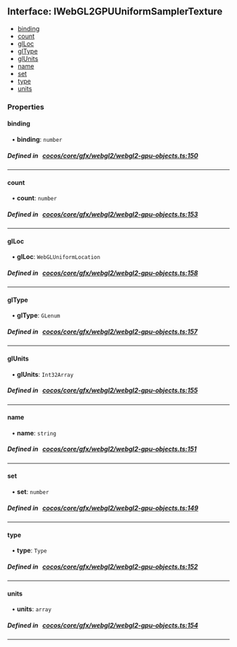 ## Interface: IWebGL2GPUUniformSamplerTexture

- [binding](#binding)
- [count](#count)
- [glLoc](#glLoc)
- [glType](#glType)
- [glUnits](#glUnits)
- [name](#name)
- [set](#set)
- [type](#type)
- [units](#units)

### Properties

#### binding

<div style="margin-left: 10px;">


• **binding**: ``number``

</div>

##### Defined in &nbsp;   [cocos/core/gfx/webgl2/webgl2-gpu-objects.ts:150](https://github.com/cocos-creator/engine/blob/c7bf6b8a9/cocos/core/gfx/webgl2/webgl2-gpu-objects.ts#L150)&nbsp;
___
#### count

<div style="margin-left: 10px;">


• **count**: ``number``

</div>

##### Defined in &nbsp;   [cocos/core/gfx/webgl2/webgl2-gpu-objects.ts:153](https://github.com/cocos-creator/engine/blob/c7bf6b8a9/cocos/core/gfx/webgl2/webgl2-gpu-objects.ts#L153)&nbsp;
___
#### glLoc

<div style="margin-left: 10px;">


• **glLoc**: ``WebGLUniformLocation``

</div>

##### Defined in &nbsp;   [cocos/core/gfx/webgl2/webgl2-gpu-objects.ts:158](https://github.com/cocos-creator/engine/blob/c7bf6b8a9/cocos/core/gfx/webgl2/webgl2-gpu-objects.ts#L158)&nbsp;
___
#### glType

<div style="margin-left: 10px;">


• **glType**: ``GLenum``

</div>

##### Defined in &nbsp;   [cocos/core/gfx/webgl2/webgl2-gpu-objects.ts:157](https://github.com/cocos-creator/engine/blob/c7bf6b8a9/cocos/core/gfx/webgl2/webgl2-gpu-objects.ts#L157)&nbsp;
___
#### glUnits

<div style="margin-left: 10px;">


• **glUnits**: ``Int32Array``

</div>

##### Defined in &nbsp;   [cocos/core/gfx/webgl2/webgl2-gpu-objects.ts:155](https://github.com/cocos-creator/engine/blob/c7bf6b8a9/cocos/core/gfx/webgl2/webgl2-gpu-objects.ts#L155)&nbsp;
___
#### name

<div style="margin-left: 10px;">


• **name**: ``string``

</div>

##### Defined in &nbsp;   [cocos/core/gfx/webgl2/webgl2-gpu-objects.ts:151](https://github.com/cocos-creator/engine/blob/c7bf6b8a9/cocos/core/gfx/webgl2/webgl2-gpu-objects.ts#L151)&nbsp;
___
#### set

<div style="margin-left: 10px;">


• **set**: ``number``

</div>

##### Defined in &nbsp;   [cocos/core/gfx/webgl2/webgl2-gpu-objects.ts:149](https://github.com/cocos-creator/engine/blob/c7bf6b8a9/cocos/core/gfx/webgl2/webgl2-gpu-objects.ts#L149)&nbsp;
___
#### type

<div style="margin-left: 10px;">


• **type**: ``Type``

</div>

##### Defined in &nbsp;   [cocos/core/gfx/webgl2/webgl2-gpu-objects.ts:152](https://github.com/cocos-creator/engine/blob/c7bf6b8a9/cocos/core/gfx/webgl2/webgl2-gpu-objects.ts#L152)&nbsp;
___
#### units

<div style="margin-left: 10px;">


• **units**: ``array``

</div>

##### Defined in &nbsp;   [cocos/core/gfx/webgl2/webgl2-gpu-objects.ts:154](https://github.com/cocos-creator/engine/blob/c7bf6b8a9/cocos/core/gfx/webgl2/webgl2-gpu-objects.ts#L154)&nbsp;
___
